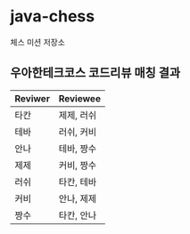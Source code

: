 # java-chess

체스 미션 저장소

## 우아한테크코스 코드리뷰 매칭 결과
| Reviwer | Reviewee |
|---------|----------|
| 타칸    | 제제, 러쉬 |
| 테바    | 러쉬, 커비 |
| 안나    | 테바, 짱수 |
| 제제    | 커비, 짱수 |
| 러쉬    | 타칸, 테바 |
| 커비    | 안나, 제제 |
| 짱수    | 타칸, 안나 |
